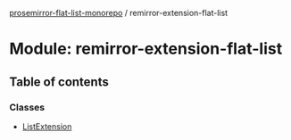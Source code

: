 [prosemirror-flat-list-monorepo](../README.md) / remirror-extension-flat-list

# Module: remirror-extension-flat-list

## Table of contents

### Classes

- [ListExtension](../classes/remirror_extension_flat_list.ListExtension.md)
